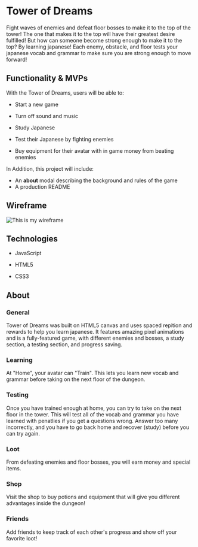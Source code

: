 # Tower of Dreams

Fight waves of enemies and defeat floor bosses to make it to the top of the tower! The one that makes it to the top will have their greatest desire fulfilled! But how can someone become strong enough to make it to the top? By learning japanese! Each enemy, obstacle, and floor tests your japanese vocab and grammar to make sure you are strong enough to move forward!

## Functionality & MVPs

With the Tower of Dreams, users will be able to: 

* Start a new game

* Turn off sound and music

* Study Japanese

* Test their Japanese by fighting enemies

* Buy equipment for their avatar with in game money from beating enemies


In Addition, this project will include:

* An **about** modal describing the background and rules of the game
* A production README

## Wireframe

![This is my wireframe](https://ibb.co/cNqvHdp)

## Technologies

* JavaScript

* HTML5

* CSS3

## About

### General

Tower of Dreams was built on HTML5 canvas and uses spaced repition and rewards to help you learn japanese. It features amazing pixel animations and is a fully-featured game, with different enemies and bosses, a study section, a testing section, and progress saving. 

### Learning

At "Home", your avatar can "Train". This lets you learn new vocab and grammar before taking on the next floor of the dungeon. 

### Testing

Once you have trained enough at home, you can try to take on the next floor in the tower. This will test all of the vocab and grammar you have learned with penatlies if you get a questions wrong. Answer too many incorrectly, and you have to go back home and recover (study) before you can try again.

### Loot

From defeating enemies and floor bosses, you will earn money and special items. 

### Shop

Visit the shop to buy potions and equipment that will give you different advantages inside the dungeon!

### Friends

Add friends to keep track of each other's progress and show off your favorite loot!
